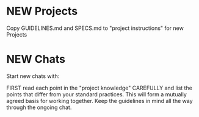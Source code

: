 NEW Projects
============

Copy GUIDELINES.md and SPECS.md to "project instructions" for new Projects

NEW Chats
=========

Start new chats with:

FIRST read each point in the "project knowledge" CAREFULLY and list the points that differ from your standard practices.
This will form a mutually agreed basis for working together. 
Keep the guidelines in mind all the way through the ongoing chat.

